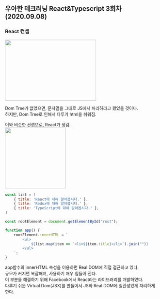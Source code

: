 ## 우아한 테크러닝 React&Typescript 3회차 (2020.09.08)


### React 컨셉

<img src="https://user-images.githubusercontent.com/47289479/93054446-4b807280-f6a4-11ea-943f-21307e05ece6.JPG"  width="300" height="200" />  

Dom Tree가 없었으면, 문자열을 그대로 JS에서 처리하라고 했었을 것이다.  
하지만, Dom Tree로 인해서 다루기 html을 쉬워짐.  

이와 비슷한 컨셉으로, React가 생김.  
<img src="https://user-images.githubusercontent.com/47289479/93054585-81255b80-f6a4-11ea-88a3-e83eff6b305e.JPG"  width="200" height="200" />  


```javascript
const list = [
    { title: 'React에 대해 알아봅시다.' },
    { title: 'Redux에 대해 알아봅시다.' },
    { title: 'TypeScript에 대해 알아봅시다.' },
]

const rootElement = document.getElementById("root");

function app() {
    rootElement.innerHTML = `
        <ul>
            ${list.map(item => `<li>${item.title}</li>`).join("")}
        </ul>
    `;
}
```

app함수의 innerHTML 속성을 이용하면 Real DOM에 직접 접근하고 있다.  
규모가 커지면 복잡해져, 사용하기 매우 힘들어 진다.  
이 부분을 해결하기 위해 Facebook에서 React라는 라이브러리를 개발하였다.  
다루기 쉬운 Virtual Dom(JSX)를 만들어서 JS와 Real DOM에 일관성있게 처리하게한다.  
